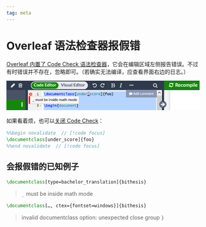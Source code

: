 ```yaml
---
tag: meta
---
```


# Overleaf 语法检查器报假错

<!--
  https://github.com/BITNP/BIThesis/discussions/402
  https://github.com/overleaf/overleaf/issues/1185
-->

[Overleaf 内置了 Code Check 语法检查器](https://www.overleaf.com/learn/how-to/Code_Check)，它会在编辑区域左侧报告错误。不过有时错误并不存在，忽略即可。（若确实无法编译，应查看界面右边的日志。）

![](../assets/overleaf-false-error.png)

如果看着烦，也可以[关闭 Code Check](https://www.overleaf.com/learn/how-to/Code_Check#Disabling_Code_Check_for_part_of_a_file)：

```latex
%%begin novalidate  // [!code focus]
\documentclass[under_score]{foo}
%%end novalidate  // [!code focus]
```

## 会报假错的已知例子

```latex
\documentclass[type=bachelor_translation]{bithesis}
```

> `_` must be inside math mode

```latex
\documentclass[…, ctex={fontset=windows}]{bithesis}
```

> invalid documentclass option: unexpected close group `}`
